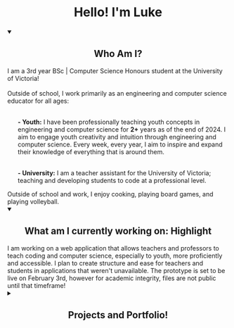 <h1 align="center">Hello! I'm Luke</h1>

<!-- Who Am I -->
<details open>
  <summary>
    <h2 align = "center"> Who Am I? </h2>
  </summary>
  I am a 3rd year BSc | Computer Science Honours student at the University of Victoria!
  <br><br>
  Outside of school, I work primarily as an engineering and computer science educator for all ages:<br><br>
  <ul>
  <item><b>- Youth:</b> I have been professionally teaching youth concepts in engineering and computer science for <b>2+</b> years as of the end of 2024. I aim to engage youth creativity and intuition through engineering and computer science. Every week, every year, I aim to inspire and expand their knowledge of everything that is around them.<br><br></item>
  
  <item><b>- University:</b> I am a teacher assistant for the University of Victoria; teaching and developing students to code at a professional level.</item>
  </ul>
  Outside of school and work, I enjoy cooking, playing board games, and playing volleyball.

</details>

<!-- What Am I Currently Working On -->
<details open>
  <summary>
    <h2 align = "center"> What am I currently working on: Highlight </h2>
  </summary>
    I am working on a web application that allows teachers and professors to teach coding and computer science, especially to youth, more proficiently and accessible. I plan to create structure and ease for teachers and students in applications that weren't unavailable. The prototype is set to be live on February 3rd, however for academic integrity, files are not public until that timeframe!
  </summary>
</details>

  <!-- Projects -->
  <details close>
    <summary>
      <h2 align = "center"> Projects and Portfolio! </h2>
    </summary>
    <details open>
      <summary>
        <h2> RayTracing Engine </h2>
      </summary>
      <p>
        <img src="img/rte1.png" alt="RayTracing Engine Screenshot">
      </p>
    </details>
    <details open>
      <summary>
        <h2> Mire Mutiny
      </summary>
    </details>
    <details open>
      <summary>
        <h2> Catastrophe!
      </summary>
    </details>
  </details>
